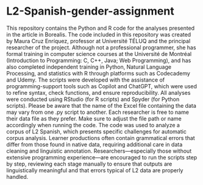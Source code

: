 # L2-Spanish-gender-assignment
This repository contains the Python and R code for the analyses presented in the article in Borealis.
The code included in this repository was created by Maura Cruz Enríquez, professor at Université TÉLUQ and the principal researcher of the project. Although not a professional programmer, she has formal training in computer science courses at the Université de Montréal (Introduction to Programming: C, C++, Java; Web Programming), and has also completed independent training in Python, Natural Language Processing, and statistics with R through platforms such as Codecademy and Udemy.
The scripts were developed with the assistance of programming-support tools such as Copilot and ChatGPT, which were used to refine syntax, check functions, and ensure reproducibility.
All analyses were conducted using RStudio (for R scripts) and Spyder (for Python scripts).
Please be aware that the name of the Excel file containing the data may vary from one .py script to another. Each researcher is free to name their data file as they prefer. Make sure to adjust the file path or name accordingly when running the code.
The code was used to analyze a corpus of L2 Spanish, which presents specific challenges for automatic corpus analysis. Learner productions often contain grammatical errors that differ from those found in native data, requiring additional care in data cleaning and linguistic annotation.
Researchers—especially those without extensive programming experience—are encouraged to run the scripts step by step, reviewing each stage manually to ensure that outputs are linguistically meaningful and that errors typical of L2 data are properly handled.



